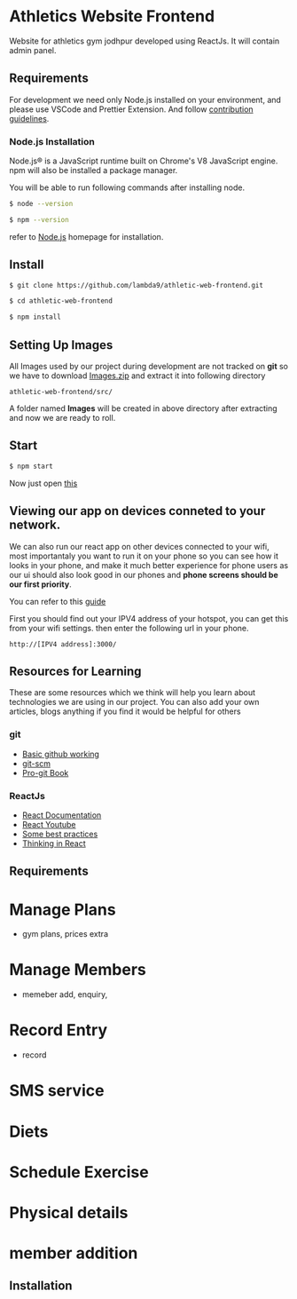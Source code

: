 # Athletics Website Frontend

Website for athletics gym jodhpur developed using ReactJs. It will contain admin panel.

## Requirements

For development we need only Node.js installed on your environment, and please use VSCode and
Prettier Extension. And follow [contribution guidelines](https://github.com/lambda9/athletic-web-frontend/blob/master/CONTRIBUTING.md).

### Node.js Installation

Node.js® is a JavaScript runtime built on Chrome's V8 JavaScript engine.
npm will also be installed a package manager.

You will be able to run following commands after installing node.

```bash
$ node --version
```

```bash
$ npm --version
```

refer to [Node.js](https://nodejs.org/en/) homepage for installation.

## Install

```bash
$ git clone https://github.com/lambda9/athletic-web-frontend.git

$ cd athletic-web-frontend

$ npm install
```

## Setting Up Images

All Images used by our project during development are not tracked on **git** so we have to download [Images.zip](https://drive.google.com/file/d/15yt1hgyv09BtInrSWVAPmh8PCM6owWZv/view?usp=sharing)
and extract it into following directory

`athletic-web-frontend/src/`

A folder named **Images** will be created in above directory after extracting and now we are
ready to roll.

## Start

```bash
$ npm start
```
Now just open <a href="https:localhost:3000/">this</a>

## Viewing our app on devices conneted to your network.

We can also run our react app on other devices connected to your wifi, most importantaly you want to run it on
your phone so you can see how it looks in your phone, and make it much better experience for phone users as our ui
should also look good in our phones and **phone screens should be our first priority**.

You can refer to this [guide](https://medium.com/javascript-in-plain-english/how-to-view-your-react-app-on-a-mobile-device-697e248afddd)

First you should find out your IPV4 address of your hotspot, you can get this from your wifi settings.
then enter the following url in your phone.

```
http://[IPV4 address]:3000/
```


## Resources for Learning

These are some resources which we think will help you learn about technologies we are using in our project.
You can also add your own articles, blogs anything if you find it would be helpful for others

   ### git
   - [Basic github working](https://guides.github.com/activities/hello-world/)
   - [git-scm](https://git-scm.com/)
   - [Pro-git Book](https://git-scm.com/book/en/v2)

   ### ReactJs
   - [React Documentation](https://reactjs.org/docs/getting-started.html)
   - [React Youtube](https://www.youtube.com/playlist?list=PLC3y8-rFHvwgg3vaYJgHGnModB54rxOk3)
   - [Some best practices](https://www.codeinwp.com/blog/react-best-practices/)
   - [Thinking in React](https://reactjs.org/docs/thinking-in-react.html)
   
   
## Requirements
   
# Manage Plans

- gym plans, prices extra

# Manage Members

- memeber add, enquiry,

# Record Entry

- record

# SMS service

# Diets

# Schedule Exercise

# Physical details

# member addition

## Installation
